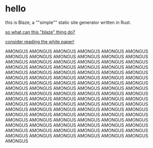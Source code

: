 # hello

this is Blaze, a ""simple"" static site generator written in Rust.

[so what can this "blaze" thing do?](showcase)

[consider reading the white paper!](whitepaper)

AMONGUS AMONGUS AMONGUS AMONGUS AMONGUS AMONGUS AMONGUS AMONGUS AMONGUS AMONGUS AMONGUS AMONGUS AMONGUS AMONGUS AMONGUS AMONGUS AMONGUS AMONGUS AMONGUS AMONGUS AMONGUS AMONGUS AMONGUS AMONGUS AMONGUS AMONGUS AMONGUS AMONGUS AMONGUS AMONGUS AMONGUS AMONGUS AMONGUS AMONGUS AMONGUS AMONGUS AMONGUS AMONGUS AMONGUS AMONGUS AMONGUS AMONGUS AMONGUS AMONGUS AMONGUS AMONGUS AMONGUS AMONGUS AMONGUS AMONGUS AMONGUS AMONGUS AMONGUS AMONGUS AMONGUS AMONGUS AMONGUS AMONGUS AMONGUS AMONGUS AMONGUS AMONGUS AMONGUS AMONGUS AMONGUS AMONGUS AMONGUS AMONGUS AMONGUS AMONGUS AMONGUS AMONGUS AMONGUS AMONGUS AMONGUS AMONGUS AMONGUS AMONGUS AMONGUS AMONGUS AMONGUS AMONGUS AMONGUS AMONGUS AMONGUS AMONGUS AMONGUS AMONGUS AMONGUS AMONGUS AMONGUS AMONGUS AMONGUS AMONGUS AMONGUS AMONGUS AMONGUS AMONGUS AMONGUS AMONGUS AMONGUS AMONGUS AMONGUS

